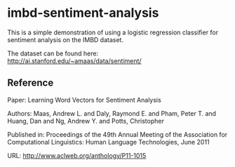 # imbd-sentiment-analysis

This is a simple demonstration of using a logistic regression classifier
for sentiment analysis on the IMBD dataset.

The dataset can be found here: http://ai.stanford.edu/~amaas/data/sentiment/


## Reference
Paper: Learning Word Vectors for Sentiment Analysis

Authors: Maas, Andrew L.  and  Daly, Raymond E.  and  Pham, Peter T.  and  Huang, Dan  and  Ng, Andrew Y.  and  Potts, Christopher

Published in: Proceedings of the 49th Annual Meeting of the Association for Computational Linguistics: Human Language Technologies, June 2011

URL: http://www.aclweb.org/anthology/P11-1015 
